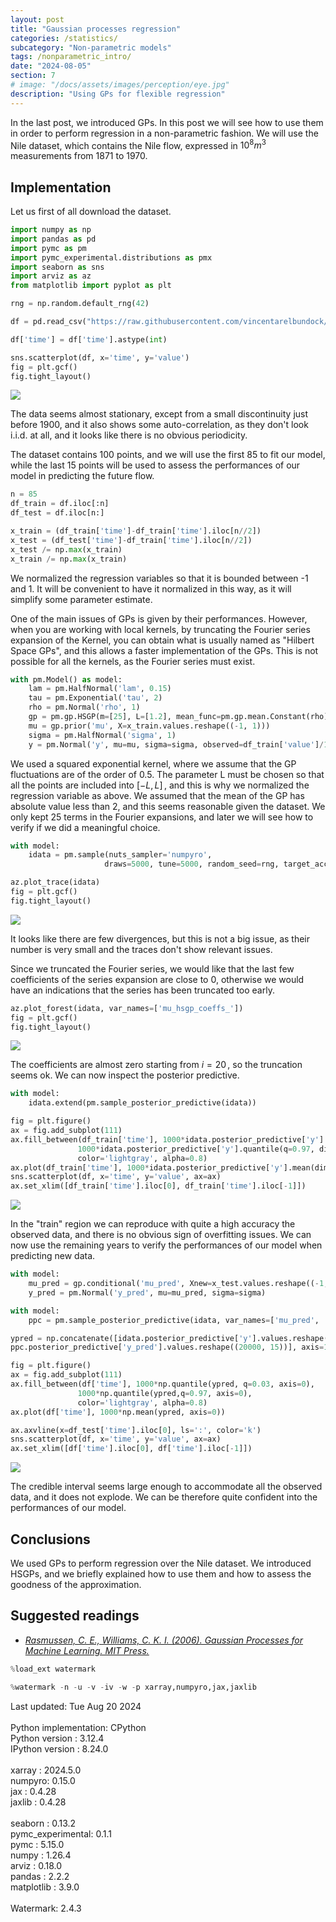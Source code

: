 ```yaml
---
layout: post
title: "Gaussian processes regression"
categories: /statistics/
subcategory: "Non-parametric models"
tags: /nonparametric_intro/
date: "2024-08-05"
section: 7
# image: "/docs/assets/images/perception/eye.jpg"
description: "Using GPs for flexible regression"
---
```


In the last post, we introduced GPs. In this post we will see how to use them in order
to perform regression in a non-parametric fashion.
We will use the Nile dataset, which contains the Nile flow, expressed in $10^8 m^3$ measurements from
1871 to 1970.

## Implementation

Let us first of all download the dataset.

```python
import numpy as np
import pandas as pd
import pymc as pm
import pymc_experimental.distributions as pmx
import seaborn as sns
import arviz as az
from matplotlib import pyplot as plt

rng = np.random.default_rng(42)

df = pd.read_csv("https://raw.githubusercontent.com/vincentarelbundock/Rdatasets/master/csv/datasets/Nile.csv")

df['time'] = df['time'].astype(int)

sns.scatterplot(df, x='time', y='value')
fig = plt.gcf()
fig.tight_layout()
```

![](/docs/assets/images/statistics/gp_example/nile.webp)

The data seems almost stationary, except from a small discontinuity just before 1900,
and it also shows some auto-correlation, as they don't look i.i.d. at all,
and it looks like there is no obvious periodicity.

The dataset contains 100 points, and we will use the first 85 to fit our model,
while the last 15 points will be used to assess the performances of our model in predicting
the future flow.

```python
n = 85
df_train = df.iloc[:n]
df_test = df.iloc[n:]

x_train = (df_train['time']-df_train['time'].iloc[n//2])
x_test = (df_test['time']-df_train['time'].iloc[n//2])
x_test /= np.max(x_train)
x_train /= np.max(x_train)
```

We normalized the regression variables so that it is bounded between -1 and 1.
It will be convenient to have it normalized in this way, as it will simplify some
parameter estimate.

One of the main issues of GPs is given by their performances. 
However, when you are working with local kernels, by truncating the Fourier series expansion of 
the Kernel, you can obtain what is usually named as "Hilbert Space GPs",
and this allows a faster implementation of the GPs.
This is not possible for all the kernels, as the Fourier series must exist.

```python
with pm.Model() as model:
    lam = pm.HalfNormal('lam', 0.15)
    tau = pm.Exponential('tau', 2)
    rho = pm.Normal('rho', 1)
    gp = pm.gp.HSGP(m=[25], L=[1.2], mean_func=pm.gp.mean.Constant(rho),cov_func=tau*pm.gp.cov.ExpQuad(1, lam))
    mu = gp.prior('mu', X=x_train.values.reshape((-1, 1)))
    sigma = pm.HalfNormal('sigma', 1)
    y = pm.Normal('y', mu=mu, sigma=sigma, observed=df_train['value']/1000)
```

We used a squared exponential kernel, where we assume that the GP fluctuations
are of the order of 0.5.
The parameter L must be chosen so that all the points are included into $[-L, L]\,,$
and this is why we normalized the regression variable as above.
We assumed that the mean of the GP has absolute value less than 2, and this seems reasonable
given the dataset.
We only kept 25 terms in the Fourier expansions, and later we will see how to verify
if we did a meaningful choice.

```python
with model:
    idata = pm.sample(nuts_sampler='numpyro',
                     draws=5000, tune=5000, random_seed=rng, target_accept=0.95)

az.plot_trace(idata)
fig = plt.gcf()
fig.tight_layout()
```

![](/docs/assets/images/statistics/gp_example/trace.webp)

It looks like there are few divergences, but this is not a big issue, as their number
is very small and the traces don't show relevant issues.

Since we truncated the Fourier series, we would like that the last few coefficients
of the series expansion are close to 0, otherwise we would have an indications
that the series has been truncated too early.

```python
az.plot_forest(idata, var_names=['mu_hsgp_coeffs_'])
fig = plt.gcf()
fig.tight_layout()
```

![](/docs/assets/images/statistics/gp_example/coeffs.webp)

The coefficients are almost zero starting from $i = 20\,,$
so the truncation seems ok.
We can now inspect the posterior predictive.

```python
with model:
    idata.extend(pm.sample_posterior_predictive(idata))

fig = plt.figure()
ax = fig.add_subplot(111)
ax.fill_between(df_train['time'], 1000*idata.posterior_predictive['y'].quantile(q=0.03, dim=('draw', 'chain')),
               1000*idata.posterior_predictive['y'].quantile(q=0.97, dim=('draw', 'chain')),
               color='lightgray', alpha=0.8)
ax.plot(df_train['time'], 1000*idata.posterior_predictive['y'].mean(dim=('draw', 'chain')))
sns.scatterplot(df, x='time', y='value', ax=ax)
ax.set_xlim([df_train['time'].iloc[0], df_train['time'].iloc[-1]])
```

![](/docs/assets/images/statistics/gp_example/ppc.webp)

In the "train" region we can reproduce with quite a high accuracy the observed data,
and there is no obvious sign of overfitting issues.
We can now use the remaining years to verify the performances of our model 
when predicting new data.


```python
with model:
    mu_pred = gp.conditional('mu_pred', Xnew=x_test.values.reshape((-1, 1)))
    y_pred = pm.Normal('y_pred', mu=mu_pred, sigma=sigma)

with model:
    ppc = pm.sample_posterior_predictive(idata, var_names=['mu_pred', 'y_pred'])

ypred = np.concatenate([idata.posterior_predictive['y'].values.reshape((20000, 85)),
ppc.posterior_predictive['y_pred'].values.reshape((20000, 15))], axis=1)

fig = plt.figure()
ax = fig.add_subplot(111)
ax.fill_between(df['time'], 1000*np.quantile(ypred, q=0.03, axis=0),
               1000*np.quantile(ypred,q=0.97, axis=0),
               color='lightgray', alpha=0.8)
ax.plot(df['time'], 1000*np.mean(ypred, axis=0))

ax.axvline(x=df_test['time'].iloc[0], ls=':', color='k')
sns.scatterplot(df, x='time', y='value', ax=ax)
ax.set_xlim([df['time'].iloc[0], df['time'].iloc[-1]])
```

![](/docs/assets/images/statistics/gp_example/ppc_pred.webp)

The credible interval seems large enough to accommodate all the observed data,
and it does not explode. We can be therefore quite confident into the performances of our model.


## Conclusions

We used GPs to perform regression over the Nile dataset. We introduced HSGPs,
and we briefly explained how to use them and how to assess the goodness of the 
approximation.


## Suggested readings
- <cite>[Rasmussen, C. E., Williams, C. K. I. (2006). Gaussian Processes for Machine Learning. MIT Press.](https://gaussianprocess.org/gpml/)
</cite>

```python
%load_ext watermark
```

```python
%watermark -n -u -v -iv -w -p xarray,numpyro,jax,jaxlib
```

<div class="code">
Last updated: Tue Aug 20 2024
<br>

<br>
Python implementation: CPython
<br>
Python version       : 3.12.4
<br>
IPython version      : 8.24.0
<br>

<br>
xarray : 2024.5.0
<br>
numpyro: 0.15.0
<br>
jax    : 0.4.28
<br>
jaxlib : 0.4.28
<br>

<br>
seaborn          : 0.13.2
<br>
pymc_experimental: 0.1.1
<br>
pymc             : 5.15.0
<br>
numpy            : 1.26.4
<br>
arviz            : 0.18.0
<br>
pandas           : 2.2.2
<br>
matplotlib       : 3.9.0
<br>

<br>
Watermark: 2.4.3
<br>
</div>